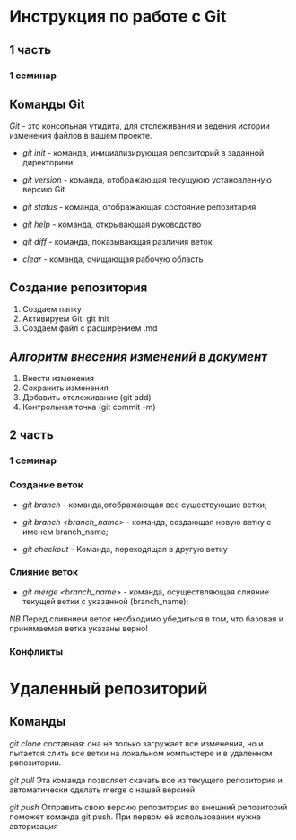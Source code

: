 # Инструкция по работе с Git

## 1 часть
### 1 семинар

## Команды Git

*Git* - зто консольная утидита, для отслеживания и ведения истории изменения файлов в вашем проекте.

* *git init* - команда, инициализирующая репозиторий в заданной директориии.

* *git version* - команда, отображающая текущуюю установленную версию Git

* *git status* - команда, отображающая состояние репозитария

* *git help* - команда, открывающая руководство

* *git diff* - команда, показывающая различия веток

* *clear* - команда, очищающая рабочую область

## Создание репозитория

1. Создаем папку
2. Активируем Git: git init
3. Создаем файл с расширением .md

## *Алгоритм внесения изменений в документ*

1. Внести изменения
2. Сохранить изменения
3. Добавить отслеживание (git add)
4. Контрольная точка (git commit -m)

## 2  часть
### 1 семинар

###  Создание веток

* *git branch* - команда,отображающая все существующие ветки;

* *git branch <branch_name>* - команда, создающая новую ветку с именем branch_name;

* *git checkout <branch name>* - Команда, переходящая в другую ветку

###  Слияние веток

* *git merge <branch_name>* - команда, осуществляющая слияние текущей ветки с указанной (branch_name);

_*NB*_ Перед слиянием веток необходимо убедиться в том, что базовая и принимаемая ветка указаны верно!

###  Конфликты 

# Удаленный репозиторий


## Команды 

*git clone* составная: она не только загружает все изменения, но и пытается слить  все ветки на локальном компьютере и в удаленном репозитории.

*git pull* Эта команда позволяет скачать все 
из текущего репозитория и автоматически сделать merge с нашей версией

*git push* Отправить свою версию репозитория во внешний репозиторий поможет команда git push. При первом её использовании нужна авторизация